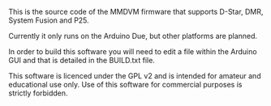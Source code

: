This is the source code of the MMDVM firmware that supports D-Star, DMR, System Fusion and P25.

Currently it only runs on the Arduino Due, but other platforms are planned.

In order to build this software you will need to edit a file within the Arduino GUI and that is detailed in the BUILD.txt file.

This software is licenced under the GPL v2 and is intended for amateur and educational use only. Use of this software for commercial purposes is strictly forbidden.

